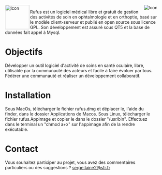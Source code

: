 <img align=left src="https://www.rufusvision.org/uploads/9/8/0/3/98038824/rufus2_11.png" width='80' alt='Icon'>
<img align=right src="https://travis-ci.org/ukinoki/Rufus.svg?branch=master" alt='Icon'>

Rufus est un logiciel médical libre et gratuit de gestion des activités de soin en ophtalmologie et en orthoptie, 
basé sur le modèle client-serveur et publié en open source sous licence GPL. Son développement est assuré sous QT5 et la base de données fait appel à Mysql.

# Objectifs
Développer un outil logiciel d'activité de soins en santé oculaire, libre, utilisable par la communauté des acteurs et facile à faire évoluer par tous.
Fédérer une communauté et réaliser un développement collaboratif.

# Installation
Sous MacOs, télécharger le fichier rufus.dmg et déplacer le,  l'aide du finder, dans le dossier Applications de Macos.
Sous Linux, télécharger le fichier rufus.Appimage et copier le dans le dossier "/usr/bin". Effectuez dans le terminal un "chmod a+x" sur l'appimage afin de la rendre exécutable.

# Contact
Vous souhaitez participer au projet, vous avez des commentaires particuliers ou des suggestions ?
serge.laine2@sfr.fr
